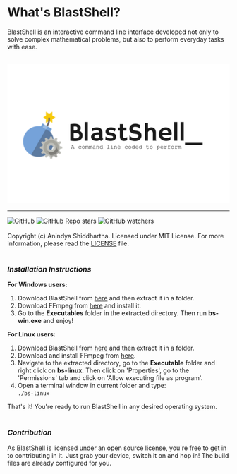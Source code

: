 # **What's BlastShell?**
BlastShell is an interactive command line interface developed not only to solve complex mathematical problems, but also to perform everyday tasks with ease.

<br><img id="cover-image" src="cover-image.jpg" alt="cover-image"><br>
<hr>

![GitHub](https://img.shields.io/github/license/shiddharth/BlastShell?color=blue&style=for-the-badge)
![GitHub Repo stars](https://img.shields.io/github/stars/shiddharth/BlastShell?color=orange&style=for-the-badge)
![GitHub watchers](https://img.shields.io/github/watchers/shiddharth/BlastShell?color=red&style=for-the-badge)
<br><br>Copyright (c) Anindya Shiddhartha. Licensed under MIT License. For more information, please read the [LICENSE](LICENSE) file.
<br><br>

### **_Installation Instructions_**

**For Windows users:**
 1. Download BlastShell from [here](https://github.com/shiddharth/BlastShell/archive/master.zip) and then extract it in a folder.
 2. Download FFmpeg from [here](https://ffmpeg.org/download.html) and install it.
 3. Go to the **Executables** folder in the extracted directory. Then run **bs-win.exe** and enjoy!

**For Linux users:**
 1. Download BlastShell from [here](https://github.com/shiddharth/BlastShell/archive/master.zip) and then extract it in a folder.
 2. Download and install FFmpeg from [here](https://ffmpeg.org).
 3. Navigate to the extracted directory, go to the **Executable** folder and right click on **bs-linux**. Then click on 'Properties', go to the 'Permissions' tab and click on 'Allow executing file as program'.
 4. Open a terminal window in current folder and type:<br>
 <code>./bs-linux</code>

That's it! You're ready to run BlastShell in any desired operating system.
<br><br>

### **_Contribution_**
As BlastShell is licensed under an open source license, you're free to get in to contributing
in it. Just grab your device, switch it on and hop in! The build files are already configured for you.